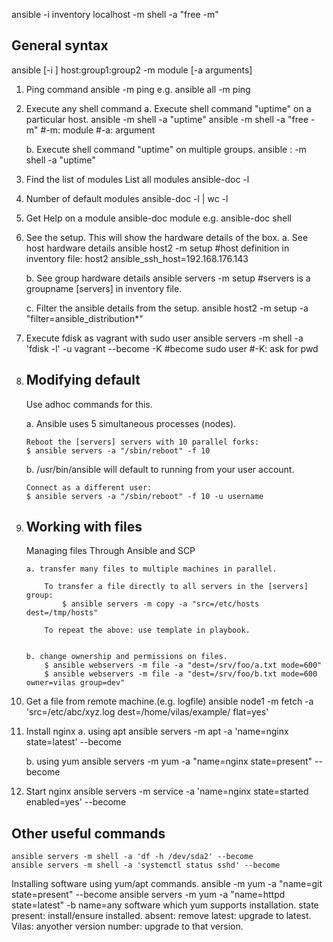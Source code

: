 ansible -i inventory localhost -m shell -a "free -m"

General syntax
--------------
ansible [-i <inventory>] host:group1:group2 -m module [-a arguments]

1. Ping command
	ansible <group> -m ping
	e.g.
		ansible all -m ping

2. Execute any shell command 
	a. Execute shell command "uptime" on a particular host.
	ansible <ip> -m shell -a "uptime"
	ansible <ip> -m shell -a "free -m"
	#-m: module
	#-a: argument

	b. Execute shell command "uptime" on multiple groups.
	ansible <group1>:<group2> -m shell -a "uptime"


3. Find the list of modules
	List all modules
		ansible-doc -l

4. Number of default modules
	ansible-doc -l | wc -l
	
5. Get Help on a module
	ansible-doc module
	e.g. ansible-doc shell
	
6. See the setup. This will show the hardware details of the box.
	a. See host hardware details 
		ansible host2 -m setup
		#host definition in inventory file: host2 ansible_ssh_host=192.168.176.143
	
	b. See group hardware details
		ansible servers -m setup
		#servers is a groupname [servers] in inventory file.
		
	c. Filter the ansible details from the setup.
		ansible host2 -m setup -a "filter=ansible_distribution*"
		
7. 	Execute fdisk as vagrant with sudo user
	ansible servers -m shell -a 'fdisk -l' -u vagrant --become -K
	#become sudo user
	#-K: ask for pwd

8. 	Modifying default 
	-----------------
	Use adhoc commands for this.
		
	a.	Ansible uses 5 simultaneous processes (nodes). 
	
		Reboot the [servers] servers with 10 parallel forks:
		$ ansible servers -a "/sbin/reboot" -f 10

	b. /usr/bin/ansible will default to running from your user account. 
	
		Connect as a different user:
		$ ansible servers -a "/sbin/reboot" -f 10 -u username


9. 	Working with files
	------------------
	Managing files
	Through Ansible and SCP 
		
		a. transfer many files to multiple machines in parallel. 
		
			To transfer a file directly to all servers in the [servers] group:
				$ ansible servers -m copy -a "src=/etc/hosts dest=/tmp/hosts"

			To repeat the above: use template in playbook.

		
		b. change ownership and permissions on files. 
			$ ansible webservers -m file -a "dest=/srv/foo/a.txt mode=600"
			$ ansible webservers -m file -a "dest=/srv/foo/b.txt mode=600 owner=vilas group=dev"

10. Get a file from remote machine.(e.g. logfile)
	ansible node1 -m fetch -a 'src=/etc/abc/xyz.log dest=/home/vilas/example/ flat=yes'
	
11. Install nginx
	a. using apt
		ansible servers -m apt -a 'name=nginx state=latest' --become
		
	b. using yum
		ansible servers -m yum -a "name=nginx state=present" --become
	
	
12. Start nginx 
	ansible servers -m service -a 'name=nginx state=started enabled=yes' --become
	

Other useful commands
---------------------
	ansible servers -m shell -a 'df -h /dev/sda2' --become
	ansible servers -m shell -a 'systemctl status sshd' --become


Installing software using yum/apt commands.
	ansible <group> -m yum -a "name=git state=present" --become
	ansible servers -m yum -a "name=httpd state=latest" -b
	name=any software which yum supports installation.
	state
		present: install/ensure installed.
		absent: remove
		latest: upgrade to latest.
		Vilas: anyother version number: upgrade to that version.